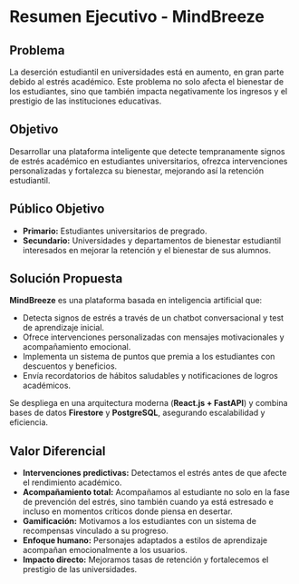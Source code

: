 # Resumen Ejecutivo - **MindBreeze**

## Problema
La deserción estudiantil en universidades está en aumento, en gran parte debido al estrés académico. Este problema no solo afecta el bienestar de los estudiantes, sino que también impacta negativamente los ingresos y el prestigio de las instituciones educativas.

## Objetivo
Desarrollar una plataforma inteligente que detecte tempranamente signos de estrés académico en estudiantes universitarios, ofrezca intervenciones personalizadas y fortalezca su bienestar, mejorando así la retención estudiantil.

## Público Objetivo
- **Primario:** Estudiantes universitarios de pregrado.
- **Secundario:** Universidades y departamentos de bienestar estudiantil interesados en mejorar la retención y el bienestar de sus alumnos.

## Solución Propuesta
**MindBreeze** es una plataforma basada en inteligencia artificial que:
- Detecta signos de estrés a través de un chatbot conversacional y test de aprendizaje inicial.
- Ofrece intervenciones personalizadas con mensajes motivacionales y acompañamiento emocional.
- Implementa un sistema de puntos que premia a los estudiantes con descuentos y beneficios.
- Envía recordatorios de hábitos saludables y notificaciones de logros académicos.

Se despliega en una arquitectura moderna (**React.js + FastAPI**) y combina bases de datos **Firestore** y **PostgreSQL**, asegurando escalabilidad y eficiencia.

## Valor Diferencial
- **Intervenciones predictivas:** Detectamos el estrés antes de que afecte el rendimiento académico.
- **Acompañamiento total:** Acompañamos al estudiante no solo en la fase de prevención del estrés, sino también cuando ya está estresado e incluso en momentos críticos donde piensa en desertar.
- **Gamificación:** Motivamos a los estudiantes con un sistema de recompensas vinculado a su progreso.
- **Enfoque humano:** Personajes adaptados a estilos de aprendizaje acompañan emocionalmente a los usuarios.
- **Impacto directo:** Mejoramos tasas de retención y fortalecemos el prestigio de las universidades.
